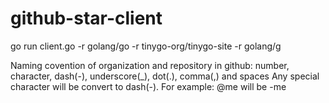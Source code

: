 # github-star-client

go run client.go  -r golang/go -r tinygo-org/tinygo-site -r golang/g

Naming covention of organization and repository in github:
number, character, dash(-), underscore(_), dot(.), 
comma(,) and spaces Any special character will be convert to dash(-). For example: @me will be -me
